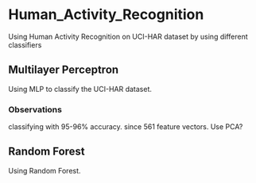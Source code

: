 # Human_Activity_Recognition

<p> Using Human Activity Recognition on UCI-HAR dataset by using different classifiers</p>

## Multilayer Perceptron

<p> Using MLP to classify the UCI-HAR dataset. </p>

### Observations

<p> classifying with 95-96% accuracy. since 561 feature vectors. Use PCA? </p>

## Random Forest

<p> Using Random Forest. </p>

